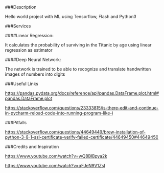 ###Description

Hello world project with ML using Tensorflow, Flash and Python3

###Services

####Linear Regression: 

It calculates the probability of surviving in the Titanic by age using linear regression as estimator

####Deep Neural Network: 

The network is trained to be able to recognize and translate handwritten images of numbers into digits

###Useful Links

https://pandas.pydata.org/docs/reference/api/pandas.DataFrame.plot.html#pandas.DataFrame.plot

https://stackoverflow.com/questions/23333815/is-there-edit-and-continue-in-pycharm-reload-code-into-running-program-like-i

###Pitfalls

https://stackoverflow.com/questions/44649449/brew-installation-of-python-3-6-1-ssl-certificate-verify-failed-certificate/44649450#44649450

###Credits and Inspiration

https://www.youtube.com/watch?v=wQ8BIBpya2k

https://www.youtube.com/watch?v=qFJeN9V1ZsI